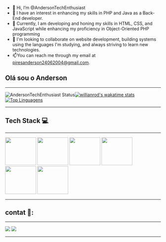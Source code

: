 - 👋 Hi, I’m @AndersonTechEnthusiast
- 👀 I have an interest in enhancing my skills in PHP and Java as a Back-End developer.
- 🌱 Currently, I am developing and honing my skills in HTML, CSS, and JavaScript while enhancing my proficiency in Object-Oriented PHP programming
- 💞️ I'm looking to collaborate on website development, building systems using the languages I'm studying, and always striving to learn new technologies.
- 📫You can reach me through my email at piresanderson24062004@gmail.com.

## Olá sou o Anderson 
***
![AndersonTechEnthusiast Status](https://github-readme-stats.vercel.app/api?username=AndersonTechEnthusiast&show_icons=true)[![willianrod's wakatime stats](https://github-readme-stats.vercel.app/api/wakatime?username=willianrod)](https://github.com/anuraghazra/github-readme-stats)[![Top Linguagens](https://github-readme-stats.vercel.app/api/top-langs/?username=AndersonTechEnthusiast&layout=compact)](https://github.com/anuraghazra/github-readme-stats)
***

## Tech Stack :computer:
***
<div>
  <img width=100 height=90 src="https://cdn.jsdelivr.net/gh/devicons/devicon/icons/html5/html5-original-wordmark.svg"/>
  <img width=100 height=90 src="https://cdn.jsdelivr.net/gh/devicons/devicon/icons/css3/css3-original-wordmark.svg"/>
  <img width=100 height=90 src="https://cdn.jsdelivr.net/gh/devicons/devicon/icons/javascript/javascript-original.svg"/>
  <img width=100 height=90 src="https://cdn.jsdelivr.net/gh/devicons/devicon/icons/mysql/mysql-original-wordmark.svg"/>
  <img width=100 height=90 src="https://cdn.jsdelivr.net/gh/devicons/devicon/icons/php/php-original.svg"/>
  <img width=100 height=90 src="https://cdn.jsdelivr.net/gh/devicons/devicon/icons/github/github-original.svg"/>
</div>

***

## contat 📱:

***

<div>
  <a href="mailto:andersonpiresdacruz@gmail.com"><img src="https://img.shields.io/badge/Gmail-D14836?style=for-the-badge&logo=gmail&logoColor=white" target="_blank"></a>
  <a href="https://www.linkedin.com/in/anderson-pires-97131b247"><img src="https://img.shields.io/badge/LinkedIn-0077B5?style=for-the-badge&logo=linkedin&logoColor=white" target="_blank"></a>
</div>

***
